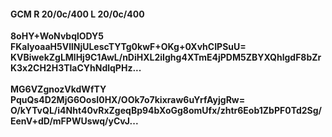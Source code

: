 #### GCM R 20/0c/400 L 20/0c/400
**8oHY+WoNvbqlODY5**<br/>**FKalyoaaH5VllNjULescTYTg0kwF+OKg+0XvhCIPSuU=**<br/>**KVBiwekZgLMlHj9C1AwL/nDiHXL2iIghg4XTmE4jPDM5ZBYXQhlgdF8bZrK3x2CH2H3TlaCYhNdlqPHz...**<br/><br/>
**MG6VZgnozVkdWfTY**<br/>**PquQs4D2MjG6OosI0HX/OOk7o7kixraw6uYrfAyjgRw=**<br/>**O/kYTvQL/i4Nht40vRxZgeqBp94bXoGg8omUfx/zhtr6Eob1ZbPF0Td2Sg/EenV+dD/mFPWUswq/yCvJ...**